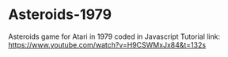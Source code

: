 # Asteroids-1979
Asteroids game for Atari in 1979 coded in Javascript
Tutorial link: https://www.youtube.com/watch?v=H9CSWMxJx84&t=132s
